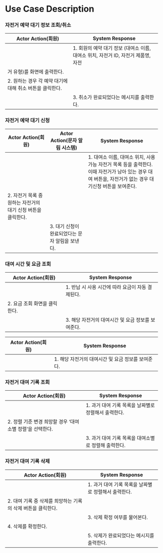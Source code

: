 # Use Case Description

### 자전거 예약 대기 정보 조회/취소

| Actor Action(회원) | System Response |
| --- | --- |
|  | 1. 회원의 예약 대기 정보 (대여소 이름, 대여소 위치, 자전거 ID, 자전거 제품명, 자전
거 유형)를 화면에 출력한다. |
| 2.  원하는 경우 각 예약 대기에 대해 취소 버튼을 클릭한다.  |  |
|  | 3. 취소가 완료되었다는 메시지를 출력한다. |

### 자전거 예약 대기 신청

| Actor Action(회원) | Actor Action(문자 알림 시스템) | System Response |
| --- | --- | --- |
|  |  | 1. 대여소 이름, 대여소 위치, 사용 가능 자전거 목록 등을 출력한다. 이때 자전거가 남아 있는 경우 대여 버튼을, 자전거가 없는 경우 대기신청 버튼을 보여준다. |
| 2. 자전거 목록 중 원하는 자전거의 대기 신청 버튼을 클릭한다. |  |  |
|  | 3. 대기 신청이 완료되었다는 문자 알림을 보낸다. |  |

### 대여 시간 및 요금 조회

| Actor Action(회원) | System Response |
| --- | --- |
|  | 1. 반납 시 사용 시간에 따라 요금이 자동 결제된다. |
| 2. 요금 조회 화면을 클릭한다. |  |
|  | 3. 해당 자전거의 대여시간 및 요금 정보를 보여준다. |

| Actor Action(회원) | System Response |
| --- | --- |
|  | 1. 해당 자전거의 대여시간 및 요금 정보를 보여준다. |

### 자전거 대여 기록 조회

| Actor Action(회원) | System Response |
| --- | --- |
|  | 1. 과거 대여 기록 목록을 날짜별로 정렬해서 출력한다.  |
| 2. 정렬 기준 변경 희망할 경우 ‘대여소별 정렬’을 선택한다. |  |
|  | 3. 과거 대여 기록 목록을 대여소별로 정렬해 출력한다. |

### 자전거 대여 기록 삭제

| Actor Action(회원) | System Response |
| --- | --- |
|  | 1. 과거 대여 기록 목록을 날짜별로 정렬해서 출력한다.  |
| 2. 대여 기록 중 삭제를 희망하는 기록의 삭제 버튼을 클릭한다.  |  |
|  | 3. 삭제 확정 여부를 물어본다. |
| 4. 삭제를 확정한다. |  |
|  | 5. 삭제가 완료되었다는 메시지를 출력한다. |